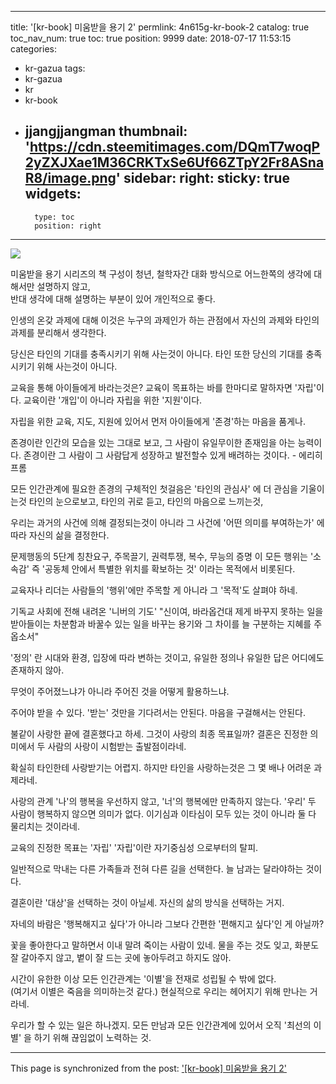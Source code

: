 
---
title: '[kr-book] 미움받을 용기 2'
permlink: 4n615g-kr-book-2
catalog: true
toc_nav_num: true
toc: true
position: 9999
date: 2018-07-17 11:53:15
categories:
- kr-gazua
tags:
- kr-gazua
- kr
- kr-book
- jjangjjangman
thumbnail: 'https://cdn.steemitimages.com/DQmT7woqP2yZXJXae1M36CRKTxSe6Uf66ZTpY2Fr8ASnaR8/image.png'
sidebar:
    right:
        sticky: true
widgets:
    -
        type: toc
        position: right
---


![](https://cdn.steemitimages.com/DQmT7woqP2yZXJXae1M36CRKTxSe6Uf66ZTpY2Fr8ASnaR8/image.png)

미움받을 용기 시리즈의 책 구성이
청년, 철학자간 대화 방식으로 어느한쪽의
생각에 대해서만 설명하지 않고,  
반대 생각에 대해 설명하는 부분이 있어
개인적으로 좋다.

인생의 온갖 과제에 대해
이것은 누구의 과제인가 하는 관점에서
자신의 과제와 타인의 과제를
분리해서 생각한다.

당신은 타인의 기대를 충족시키기 위해
사는것이 아니다.
타인 또한 당신의 기대를 충족시키기 위해
사는것이 아니다.

교육을 통해 아이들에게 바라는것은?
교육이 목표하는 바를 
한마디로 말하자면 '자립'이다.
교육이란 '개입'이 아니라 
자립을 위한 '지원'이다.

자립을 위한 교육, 지도, 지원에 있어서
먼저 아이들에게 '존경'하는 마음을 품게나.

존경이란
인간의 모습을 있는 그대로 보고,
그 사람이 유일무이한 존재임을 아는 능력이다.
존경이란
그 사람이 그 사람답게 성장하고 발전할수 있게
배려하는 것이다. - 에리히 프롬

모든 인간관계에 필요한 존경의 
구체적인 첫걸음은 '타인의 관심사' 에
더 관심을 기울이는것
타인의 눈으로보고, 타인의 귀로 듣고, 
타인의 마음으로 느끼는것,

우리는 과거의 사건에 의해 
결정되는것이 아니라
그 사건에 '어떤 의미를 부여하는가' 에 따라
자신의 삶을 결정한다.

문제행동의 5단계
칭찬요구,  주목끌기,  권력투쟁, 복수,  무능의 증명
이 모든 행위는 '소속감'  즉 '공동체 안에서 
특별한 위치를 확보하는 것' 이라는 목적에서 비롯된다.

교육자나 리더는 사람들의 '행위'에만
주목할 게 아니라 그 '목적'도 살펴야 하네.

기독교 사회에 전해 내려온 '니버의 기도'
"신이여, 바라옵건대 제게 바꾸지 못하는 일을
받아들이는 차분함과 바꿀수 있는 일을
바꾸는 용기와 그 차이를 늘 구분하는
지혜를 주옵소서"

'정의' 란 시대와 환경, 입장에 따라 변하는 것이고, 
유일한 정의나 유일한 답은 어디에도 존재하지 않아.

무엇이 주어졌느냐가 아니라 
주어진 것을 어떻게 활용하느냐.

주어야 받을 수 있다. 
'받는' 것만을 기다려서는 안된다.
마음을 구걸해서는 안된다.

불같이 사랑한 끝에 결혼했다고 하세. 
그것이 사랑의 최종 목표일까?
결혼은 진정한 의미에서 두 사람의 사랑이 
시험받는 출발점이라네.

확실히 타인한테 사랑받기는 어렵지. 
하지만 타인을 사랑하는것은 그 몇 배나 어려운 과제라네.

사랑의 관계
'나'의 행복을 우선하지 않고, 
'너'의 행복에만 만족하지 않는다.
'우리' 두 사람이 행복하지 않으면 의미가 없다.
이기심과 이타심이 모두 있는 것이 아니라 둘 다 물리치는 것이라네.

교육의 진정한 목표는 '자립'
'자립'이란 자기중심성 으로부터의 탈피.

일반적으로 막내는 다른 가족들과 
전혀 다른 길을 선택한다.
늘 남과는 달라야하는 것이다.

결혼이란 '대상'을 선택하는 것이 아닐세.
자신의 삶의 방식을 선택하는 거지.

자네의 바람은 '행복해지고 싶다'가 아니라
그보다 간편한 '편해지고 싶다'인 게 아닐까?

꽃을 좋아한다고 말하면서 
이내 말려 죽이는 사람이 있네.
물을 주는 것도 잊고, 
화분도 잘 갈아주지 않고, 
볕이 잘 드는 곳에 놓아두려고 하지도 않아.

시간이 유한한 이상 모든 인간관계는 
'이별'을 전재로 성립될 수 밖에 없다.  
(여기서 이별은 죽음을 의미하는것 같다.)
현실적으로 우리는 헤어지기 위해 만나는 거라네.

우리가 할 수 있는 일은 하나겠지. 
모든 만남과 모든 인간관계에 있어서
오직 '최선의 이별' 을 하기 위해 
끊임없이 노력하는 것.

- - -

This page is synchronized from the post: ['[kr-book] 미움받을 용기 2'](https://steemit.com/@lucky2015/4n615g-kr-book-2)
